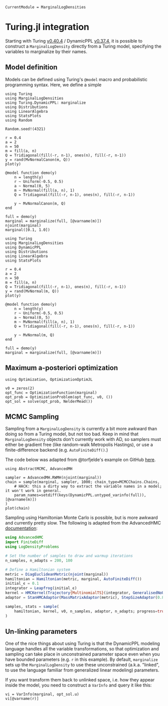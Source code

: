 
```@meta
CurrentModule = MarginalLogDensities
```

# Turing.jl integration

Starting with Turing [v0.40.4](https://github.com/TuringLang/Turing.jl/releases/tag/v0.40.4)
 / DynamicPPL [v0.37.4](https://github.com/TuringLang/DynamicPPL.jl/releases/tag/v0.37.4),
it is possible to construct a `MarginalLogDensity` directly from a Turing model, 
specifying the variables to marginalize by their names.

## Model definition

Models can be defined using Turing's `@model` macro and probabilistic programming syntax. 
Here, we define a simple 

```@setup turing
using Turing
using MarginalLogDensities
using Turing.DynamicPPL: marginalize
using Distributions
using LinearAlgebra
using StatsPlots
using Random

Random.seed!(4321)

r = 0.4
a = 2
n = 50
m = fill(a, n)
Q = Tridiagonal(fill(-r, n-1), ones(n), fill(-r, n-1))
y = rand(MvNormalCanon(m, Q))
plot(y)

@model function demo(y)
    n = length(y)
    r ~ Uniform(-0.5, 0.5)
    a ~ Normal(0, 5)
    m ~ MvNormal(fill(a, n), 1)
    Q = Tridiagonal(fill(-r, n-1), ones(n), fill(-r, n-1))

    y ~ MvNormalCanon(m, Q)
end

full = demo(y)
marginal = marginalize(full, [@varname(m)])
njoint(marginal)
marginal([0.1, 1.0])
```

```@example turing
using Turing
using MarginalLogDensities
using DynamicPPL
using Distributions
using LinearAlgebra
using StatsPlots

r = 0.4
a = 2
n = 50
m = fill(a, n)
Q = Tridiagonal(fill(-r, n-1), ones(n), fill(-r, n-1))
y = rand(MvNormal(m, Q))
plot(y)

@model function demo(y)
    n = length(y)
    r ~ Uniform(-0.5, 0.5)
    a ~ Normal(0, 5)
    m ~ MvNormal(fill(a, n), 1)
    Q = Tridiagonal(fill(-r, n-1), ones(n), fill(-r, n-1))

    y ~ MvNormal(m, Q)
end

full = demo(y)
marginal = marginalize(full, [@varname(m)])
```

## Maximum a-posteriori optimization

```@example turing
using Optimization, OptimizationOptimJL

v0 = zeros(2)
opt_func = OptimizationFunction(marginal)
opt_prob = OptimizationProblem(opt_func, v0, ())
opt_sol = solve(opt_prob, NelderMead())
```

## MCMC Sampling

Sampling from a `MarginalLogDensity` is currently a bit more awkward than doing so from a
Turing model, but not too bad. Keep in mind that `MarginalLogDensity` objects don't
currently work with AD, so samplers must either be gradient free (like random-walk
Metropolis Hastings), or use a finite-difference backend (e.g. `AutoFiniteDiff()`.)

The code below was adapted from @torfjelde's example on GitHub [here](https://github.com/TuringLang/Turing.jl/issues/2398#issuecomment-2514212264).

```@example turing
using AbstractMCMC, AdvancedMH

sampler = AdvancedMH.RWMH(njoint(marginal))
chain = sample(marginal, sampler, 1000; chain_type=MCMCChains.Chains,
    # HACK: this a dirty way to extract the variable names in a model; it won't work in general.
    param_names=setdiff(keys(DynamicPPL.untyped_varinfo(full)), [@varname(m)])
)
plot(chain)
```

Sampling using Hamiltonian Monte Carlo is possible, but is more awkward and currently
pretty slow. The following is adapted from the AdvancedHMC 
[documentation](https://turinglang.org/AdvancedHMC.jl/stable/get_started/):

```julia
using AdvancedHMC
import FiniteDiff
using LogDensityProblems

# Set the number of samples to draw and warmup iterations
n_samples, n_adapts = 200, 100

# Define a Hamiltonian system
metric = DiagEuclideanMetric(njoint(marginal))
hamiltonian = Hamiltonian(metric, marginal, AutoFiniteDiff())
initial_ϵ = 0.1 
integrator = Leapfrog(initial_ϵ)
kernel = HMCKernel(Trajectory{MultinomialTS}(integrator, GeneralisedNoUTurn()))
adaptor = StanHMCAdaptor(MassMatrixAdaptor(metric), StepSizeAdaptor(0.8, integrator))

samples, stats = sample(
    hamiltonian, kernel, v0, n_samples, adaptor, n_adapts; progress=true
)
```

## Un-linking parameters

One of the nice things about using Turing is that the DynamicPPL modeling language handles
all the variable transformations, so that optimization and sampling can take place in 
unconstrained parameter space even when you have bounded parameters (e.g. `r` in this 
example). By default, `marginalize` sets up the `MarginalLogDensity` to use these
unconstrained (a.k.a. "linked", to use the language familiar from generalized linear
modeling) parameters. 

If you want transform them back to unlinked space, i.e. how they appear inside the model, 
you need to construct a `VarInfo` and query it like this:

```@example turing
vi = VarInfo(marginal, opt_sol.u)
vi[@varname(r)]
```